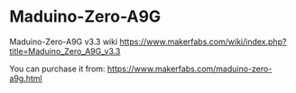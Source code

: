# Maduino-Zero-A9G

Maduino-Zero-A9G v3.3 wiki
https://www.makerfabs.com/wiki/index.php?title=Maduino_Zero_A9G_v3.3

You can purchase it from:
https://www.makerfabs.com/maduino-zero-a9g.html
